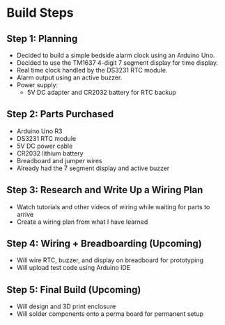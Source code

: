 # Build Steps

## Step 1: Planning
- Decided to build a simple bedside alarm clock using an Arduino Uno.
- Decided to use the TM1637 4-digit 7 segment display for time display.
- Real time clock handled by the DS3231 RTC module.
- Alarm output using an active buzzer.
- Power supply:
    - 5V DC adapter and CR2032 battery for RTC backup

## Step 2: Parts Purchased 
- Arduino Uno R3
- DS3231 RTC module
- 5V DC power cable
- CR2032 lithium battery
- Breadboard and jumper wires
- Already had the 7 segment display and active buzzer

## Step 3: Research and Write Up a Wiring Plan
- Watch tutorials and other videos of wiring while waiting for parts to arrive
- Create a wiring plan from what I have learned

## Step 4: Wiring + Breadboarding (Upcoming)
- Will wire RTC, buzzer, and display on breadboard for prototyping
- Will upload test code using Arduino IDE

## Step 5: Final Build (Upcoming)
- Will design and 3D print enclosure
- Will solder components onto a perma board for permanent setup
